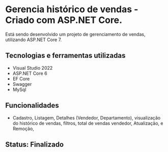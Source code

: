 # Gerencia histórico de vendas - Criado com ASP.NET Core.

Está sendo desenvolvido um projeto de gerenciamento de vendas, utilizando ASP.NET Core 7.

## Tecnologias e ferramentas utilizadas
- Visual Studio 2022
- ASP.NET Core 6
- EF Core
- Swagger
- MySql


## Funcionalidades
- Cadastro, Listagem, Detalhes (Vendedor, Departamento), visualização do histórico de vendas, filtros, total de vendas vendedor, Atualização, e Remoção,

## Status: Finalizado
